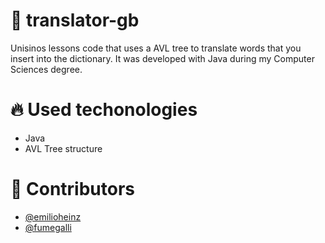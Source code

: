 # :deciduous_tree: translator-gb
Unisinos lessons code that uses a AVL tree to translate words that you insert into the dictionary. It was developed with Java during my Computer Sciences degree.

# :fire: Used techonologies
- Java
- AVL Tree structure

# :man: Contributors
- [@emilioheinz](https://github.com/emiliosheinz)
- [@fumegalli](https://github.com/fumegalli)
